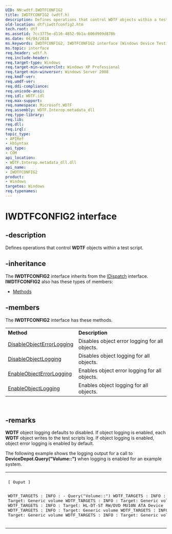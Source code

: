 ```yaml
---
UID: NN:wdtf.IWDTFCONFIG2
title: IWDTFCONFIG2 (wdtf.h)
description: Defines operations that control WDTF objects within a test script.
old-location: dtf\iwdtfconfig2.htm
tech.root: dtf
ms.assetid: 7cc3775e-d116-4852-9b1a-606d909d878b
ms.date: 04/04/2018
ms.keywords: IWDTFCONFIG2, IWDTFCONFIG2 interface [Windows Device Testing Framework], IWDTFCONFIG2 interface [Windows Device Testing Framework],described, Microsoft.WDTF.IWDTFCONFIG2, dtf.iwdtfconfig2, wdtf/IWDTFCONFIG2
ms.topic: interface
req.header: wdtf.h
req.include-header: 
req.target-type: Windows
req.target-min-winverclnt: Windows XP Professional
req.target-min-winversvr: Windows Server 2008
req.kmdf-ver: 
req.umdf-ver: 
req.ddi-compliance: 
req.unicode-ansi: 
req.idl: WDTF.idl
req.max-support: 
req.namespace: Microsoft.WDTF
req.assembly: WDTF.Interop.metadata_dll
req.type-library: 
req.lib: 
req.dll: 
req.irql: 
topic_type:
- APIRef
- kbSyntax
api_type:
- COM
api_location:
- WDTF.Interop.metadata_dll.dll
api_name:
- IWDTFCONFIG2
product:
- Windows
targetos: Windows
req.typenames: 
---
```


# IWDTFCONFIG2 interface


## -description


Defines operations that control <b>WDTF</b> objects within a test script.


## -inheritance

The <b xmlns:loc="http://microsoft.com/wdcml/l10n">IWDTFCONFIG2</b> interface inherits from the <a href="ebbff4bc-36b2-4861-9efa-ffa45e013eb5">IDispatch</a> interface. <b>IWDTFCONFIG2</b> also has these types of members:
<ul>
<li><a href="https://docs.microsoft.com/">Methods</a></li>
</ul>

## -members

The <b>IWDTFCONFIG2</b> interface has these methods.
<table class="members" id="memberListMethods">
<tr>
<th align="left" width="37%">Method</th>
<th align="left" width="63%">Description</th>
</tr>
<tr data="declared;">
<td align="left" width="37%">
<a href="https://docs.microsoft.com/windows-hardware/drivers/ddi/content/wdtf/nf-wdtf-iwdtfconfig2-disableobjecterrorlogging">DisableObjectErrorLogging</a>
</td>
<td align="left" width="63%">
Disables object error logging for all objects.

</td>
</tr>
<tr data="declared;">
<td align="left" width="37%">
<a href="https://docs.microsoft.com/windows-hardware/drivers/ddi/content/wdtf/nf-wdtf-iwdtfaction2-disableobjectlogging">DisableObjectLogging</a>
</td>
<td align="left" width="63%">
Disables object logging for all objects.

</td>
</tr>
<tr data="declared;">
<td align="left" width="37%">
<a href="https://docs.microsoft.com/windows-hardware/drivers/ddi/content/wdtf/nf-wdtf-iwdtfaction2-enableobjecterrorlogging">EnableObjectErrorLogging</a>
</td>
<td align="left" width="63%">
Enables object error logging for all objects.

</td>
</tr>
<tr data="declared;">
<td align="left" width="37%">
<a href="https://docs.microsoft.com/windows-hardware/drivers/ddi/content/wdtf/nf-wdtf-iwdtfaction2-enableobjectlogging">EnableObjectLogging</a>
</td>
<td align="left" width="63%">
Enables object logging for all objects.

</td>
</tr>
</table> 


## -remarks



<b>WDTF</b> object logging defaults to disabled. If object logging is enabled, 
each <b>WDTF</b> object writes to the test scripts log. If object logging is enabled, 
object error logging is enabled by default.

The following example shows the logging output for a call to 
<b>DeviceDepot.Query("Volume::")</b> when logging is enabled for an example system.

<div class="code"><span codelanguage=""><table>
<tr>
<th></th>
</tr>
<tr>
<td>
<pre>
[ Ouput ]

WDTF_TARGETS    : INFO  :  - Query("Volume::")
WDTF_TARGETS    : INFO  :          Target: Generic volume
WDTF_TARGETS    : INFO  :          Target: Generic volume
WDTF_TARGETS    : INFO  :          Target: HL-DT-ST RW/DVD MU10N ATA Device
WDTF_TARGETS    : INFO  :          Target: Generic volume
WDTF_TARGETS    : INFO  :          Target: Generic volume
WDTF_TARGETS    : INFO  :          Target: Generic volume
</pre>
</td>
</tr>
</table></span></div>


